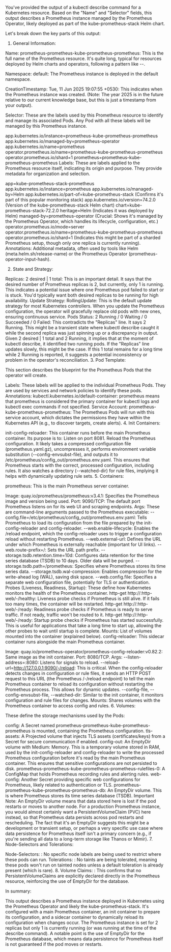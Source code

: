 You've provided the output of a kubectl describe command for a Kubernetes resource. Based on the "Name" and "Selector" fields, this output describes a Prometheus instance managed by the Prometheus Operator, likely deployed as part of the kube-prometheus-stack Helm chart.

Let's break down the key parts of this output:

1. General Information:

Name: prometheus-prometheus-kube-prometheus-prometheus: This is the full name of the Prometheus resource. It's quite long, typical for resources deployed by Helm charts and operators, following a pattern like <release-name>-<chart-name>-<component>.

Namespace: default: The Prometheus instance is deployed in the default namespace.

CreationTimestamp: Tue, 11 Jun 2025 19:07:55 +0530: This indicates when the Prometheus instance was created. (Note: The year 2025 is in the future relative to our current knowledge base, but this is just a timestamp from your output).

Selector: These are the labels used by this Prometheus resource to identify and manage its associated Pods. Any Pod with all these labels will be managed by this Prometheus instance.

app.kubernetes.io/instance=prometheus-kube-prometheus-prometheus
app.kubernetes.io/managed-by=prometheus-operator
app.kubernetes.io/name=prometheus
operator.prometheus.io/name=prometheus-kube-prometheus-prometheus
operator.prometheus.io/shard=1
prometheus=prometheus-kube-prometheus-prometheus
Labels: These are labels applied to the Prometheus resource itself, indicating its origin and purpose. They provide metadata for organization and selection.

app=kube-prometheus-stack-prometheus
app.kubernetes.io/instance=prometheus
app.kubernetes.io/managed-by=Helm
app.kubernetes.io/part-of=kube-prometheus-stack (Confirms it's part of this popular monitoring stack)
app.kubernetes.io/version=74.2.0 (Version of the kube-prometheus-stack Helm chart)
chart=kube-prometheus-stack-72.2.0
heritage=Helm (Indicates it was deployed by Helm)
managed-by=prometheus-operator (Crucial: Shows it's managed by the Prometheus Operator, which handles its lifecycle, configuration, etc.)
operator.prometheus.io/mode=server
operator.prometheus.io/name=prometheus-kube-prometheus-prometheus
operator.prometheus.io/shard=1 (Indicates this might be part of a sharded Prometheus setup, though only one replica is currently running).
Annotations: Additional metadata, often used by tools like Helm (meta.helm.sh/release-name) or the Prometheus Operator (prometheus-operator-input-hash).

2. State and Strategy:

Replicas: 2 desired | 1 total: This is an important detail. It says that the desired number of Prometheus replicas is 2, but currently, only 1 is running. This indicates a potential issue where one Prometheus pod failed to start or is stuck. You'd typically want both desired replicas to be running for high availability.
Update Strategy: RollingUpdate: This is the default update strategy for most Kubernetes controllers. When you update the Prometheus configuration, the operator will gracefully replace old pods with new ones, ensuring continuous service.
Pods Status: 2 Running / 0 Waiting / 0 Succeeded / 0 Failed: This contradicts the "Replicas" line. It says 2 Running. This might be a transient state where kubectl describe caught it while the second replica was just spinning up or a discrepancy in output. Given 2 desired | 1 total and 2 Running, it implies that at the moment of kubectl describe, it identified two running pods. If the "Replicas" line updates slowly, this might be the case. If this 1 total remains for a long time while 2 Running is reported, it suggests a potential inconsistency or problem in the operator's reconciliation.
3. Pod Template:

This section describes the blueprint for the Prometheus Pods that the operator will create.

Labels: These labels will be applied to the individual Prometheus Pods. They are used by services and network policies to identify these pods.
Annotations: kubectl.kubernetes.io/default-container: prometheus means that prometheus is considered the primary container for kubectl logs and kubectl exec commands if not specified.
Service Account: prometheus-kube-prometheus-prometheus: The Prometheus Pods will run with this service account, which dictates the permissions they have within the Kubernetes API (e.g., to discover targets, create alerts).
4. Init Containers:

init-config-reloader: This container runs before the main Prometheus container. Its purpose is to:
Listen on port 8081.
Reload the Prometheus configuration. It likely takes a compressed configuration file (prometheus.yaml.gz), uncompresses it, performs environment variable substitution (--config-envsubst-file), and outputs it to /etc/prometheus/config_out/prometheus.env.yaml.
This ensures that Prometheus starts with the correct, processed configuration, including rules.
It also watches a directory (--watched-dir) for rule files, implying it helps with dynamically updating rule sets.
5. Containers:

prometheus: This is the main Prometheus server container.

Image: quay.io/prometheus/prometheus:v3.4.1: Specifies the Prometheus image and version being used.
Port: 9090/TCP: The default port Prometheus listens on for its web UI and scraping endpoints.
Args: These are command-line arguments passed to the Prometheus executable:
--config.file=/etc/prometheus/config_out/prometheus.env.yaml: Tells Prometheus to load its configuration from the file prepared by the init-config-reloader and config-reloader.
--web.enable-lifecycle: Enables the /reload endpoint, which the config-reloader uses to trigger a configuration reload without restarting Prometheus.
--web.external-url: Defines the URL under which Prometheus is externally reachable (important for UI links).
--web.route-prefix=/: Sets the URL path prefix.
--storage.tsdb.retention.time=10d: Configures data retention for the time series database (TSDB) to 10 days. Older data will be purged.
--storage.tsdb.path=/prometheus: Specifies where Prometheus stores its time series data.
--storage.tsdb.wal-compression: Enables compression for the write-ahead log (WAL), saving disk space.
--web.config.file: Specifies a separate web configuration file, potentially for TLS or authentication.
Probes (Liveness, Readiness, Startup): These define how Kubernetes monitors the health of the Prometheus container.
http-get http://:http-web/-/healthy: Liveness probe checks if Prometheus is still alive. If it fails too many times, the container will be restarted.
http-get http://:http-web/-/ready: Readiness probe checks if Prometheus is ready to serve traffic. If not ready, traffic won't be routed to it.
http-get http://:http-web/-/ready: Startup probe checks if Prometheus has started successfully. This is useful for applications that take a long time to start up, allowing the other probes to wait until startup is complete.
Mounts: List of volumes mounted into the container (explained below).
config-reloader: This sidecar container runs alongside the main Prometheus container.

Image: quay.io/prometheus-operator/prometheus-config-reloader:v0.82.2: Same image as the init container.
Port: 8080/TCP.
Args:
--listen-address=:8080: Listens for signals to reload.
--reload-url=http://127.0.0.1:9090/-/reload: This is critical. When the config-reloader detects changes in configuration or rule files, it sends an HTTP POST request to this URL (the Prometheus /-/reload endpoint) to tell the main Prometheus container to reload its configuration without restarting the Prometheus process. This allows for dynamic updates.
--config-file, --config-envsubst-file, --watched-dir: Similar to the init container, it monitors configuration and rule files for changes.
Mounts: Shares volumes with the Prometheus container to access config and rules.
6. Volumes:

These define the storage mechanisms used by the Pods:

config: A Secret named prometheus-prometheus-kube-prometheus-prometheus is mounted, containing the Prometheus configuration.
tls-assets: A Projected volume that injects TLS assets (certificates/keys) from a Secret for secure communication if enabled.
config-out: An EmptyDir volume with Medium: Memory. This is a temporary volume stored in RAM, used by the init-config-reloader and config-reloader to write the processed Prometheus configuration before it's read by the main Prometheus container. This ensures that sensitive configurations are not persisted to disk.
prometheus-prometheus-kube-prometheus-prometheus-rulefiles-0: A ConfigMap that holds Prometheus recording rules and alerting rules.
web-config: Another Secret providing specific web configurations for Prometheus, likely related to authentication or TLS.
prometheus-prometheus-kube-prometheus-prometheus-db: An EmptyDir volume. This is where Prometheus stores its time series database (TSDB). Important Note: An EmptyDir volume means that data stored here is lost if the pod restarts or moves to another node. For a production Prometheus instance, you would almost certainly want a PersistentVolumeClaim (PVC) here instead, so that Prometheus data persists across pod restarts and rescheduling. The fact that it's an EmptyDir suggests this might be a development or transient setup, or perhaps a very specific use case where data persistence for Prometheus itself isn't a primary concern (e.g., if you're sending all data to a long-term storage like Thanos or Mimir).
7. Node-Selectors and Tolerations:

Node-Selectors: <none>: No specific node labels are being used to restrict where these pods can run.
Tolerations: <none>: No taints are being tolerated, meaning these pods won't run on tainted nodes unless a default toleration is already present (which is rare).
8. Volume Claims: <none>: This confirms that no PersistentVolumeClaims are explicitly declared directly in the Prometheus resource, reinforcing the use of EmptyDir for the database.

In summary:

This output describes a Prometheus instance deployed in Kubernetes using the Prometheus Operator and likely the kube-prometheus-stack. It's configured with a main Prometheus container, an init container to prepare its configuration, and a sidecar container to dynamically reload its configuration when changes occur. The Prometheus instance is set for 2 replicas but only 1 is currently running (or was running at the time of the describe command). A notable point is the use of EmptyDir for the Prometheus database, which means data persistence for Prometheus itself is not guaranteed if the pod moves or restarts.
